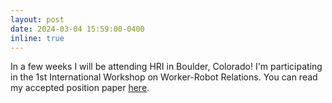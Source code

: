 ```yaml
---
layout: post
date: 2024-03-04 15:59:00-0400
inline: true
---
```


In a few weeks I will be attending HRI in Boulder, Colorado! I'm participating in the 1st International Workshop on Worker-Robot Relations. You can read my accepted position paper [here](https://bremers.github.io/papers/Bremers2024Designing.pdf).

